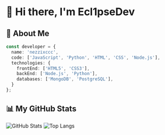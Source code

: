# 👋 Hi there, I'm Ecl1pseDev

## 🌟 About Me
```typescript
const developer = {
  name: 'nezzixccc',
  code: ['JavaScript', 'Python', 'HTML', 'CSS', 'Node.js'],
  technologies: {
    frontEnd: ['HTML5', 'CSS3'],
    backEnd: ['Node.js', 'Python'],
    databases: ['MongoDB', 'PostgreSQL'],
  }
};
```
## 📊 My GitHub Stats
![GitHub Stats](https://github-readme-stats.vercel.app/api?username=nezzixccc&show_icons=true&theme=dark&hide_border=true)
![Top Langs](https://github-readme-stats.vercel.app/api/top-langs/?username=nezzixccc&layout=compact&theme=dark&hide_border=true)
